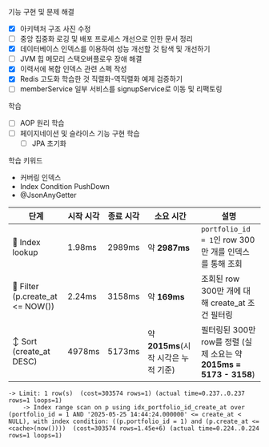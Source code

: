 기능 구현 및 문제 해결
- [x] 아키텍처 구조 사진 수정
- [ ] 중앙 집중화 로깅 및 배포 프로세스 개선으로 인한 문서 정리
- [x] 데이터베이스 인덱스를 이용하여 성능 개선할 것 탐색 및 개선하기
- [ ] JVM 힙 메모리 스택오버플로우 장애 해결
- [x] 이력서에 복합 인덱스 관련 스펙 작성
- [x] Redis 고도화 학습한 것 직렬화-역직렬화 예제 검증하기
- [ ] memberService 일부 서비스를 signupService로 이동 및 리팩토링

학습
- [ ] AOP 원리 학습
- [ ] 페이지네이션 및 슬라이스 기능 구현 학습
	- [ ] JPA 초기화

학습 키워드
- 커버링 인덱스
- Index Condition PushDown
- @JsonAnyGetter


| 단계                               | 시작 시각  | 종료 시각  | 소요 시간                      | 설명                                                    |
| -------------------------------- | ------ | ------ | -------------------------- | ----------------------------------------------------- |
| 🔽 Index lookup                  | 1.98ms | 2989ms | 약 **2987ms**               | `portfolio_id = 1`인 row 300만 개를 인덱스를 통해 조회            |
| 🔎 Filter (p.create_at <= NOW()) | 2.24ms | 3158ms | 약 **169ms**                | 조회된 row 300만 개에 대해 create_at 조건 필터링                   |
| ↕️ Sort (create_at DESC)         | 4978ms | 5173ms | 약 **2015ms**(시작 시각은 누적 기준) | 필터링된 300만 row를 정렬 (실제 소요는 약 **2015ms = 5173 - 3158**) |

```mysql
-> Limit: 1 row(s)  (cost=303574 rows=1) (actual time=0.237..0.237 rows=1 loops=1)  
    -> Index range scan on p using idx_portfolio_id_create_at over (portfolio_id = 1 AND '2025-05-25 14:44:24.000000' <= create_at < NULL), with index condition: ((p.portfolio_id = 1) and (p.create_at <= <cache>(now())))  (cost=303574 rows=1.45e+6) (actual time=0.224..0.224 rows=1 loops=1)
```